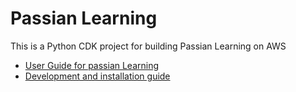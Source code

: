 # Passian Learning

This is a Python CDK project for building Passian Learning on AWS

- [User Guide for passian Learning](docs/user_guide/user_guide.md) 
- [Development and installation guide](docs/development/development.md) 
